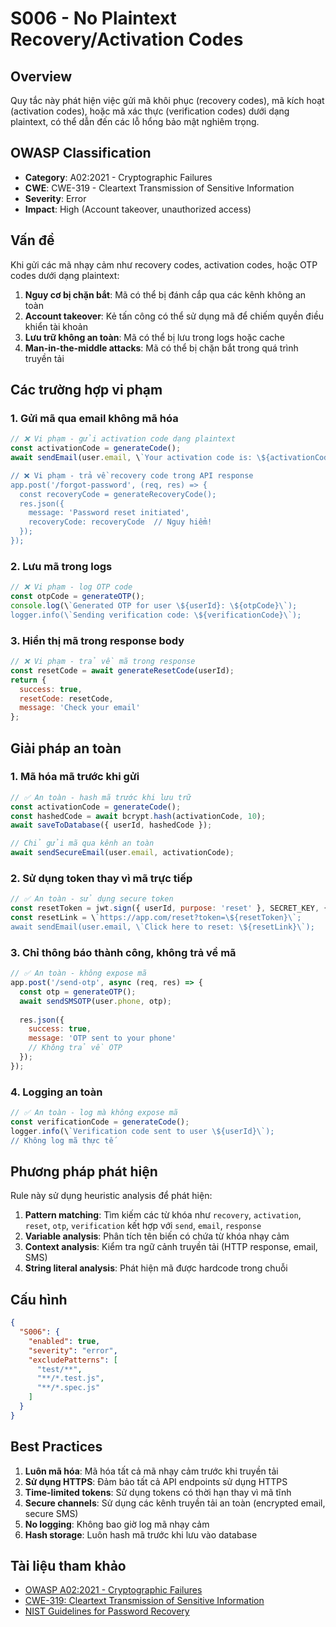 # S006 - No Plaintext Recovery/Activation Codes

## Overview
Quy tắc này phát hiện việc gửi mã khôi phục (recovery codes), mã kích hoạt (activation codes), hoặc mã xác thực (verification codes) dưới dạng plaintext, có thể dẫn đến các lỗ hổng bảo mật nghiêm trọng.

## OWASP Classification
- **Category**: A02:2021 - Cryptographic Failures
- **CWE**: CWE-319 - Cleartext Transmission of Sensitive Information
- **Severity**: Error
- **Impact**: High (Account takeover, unauthorized access)

## Vấn đề
Khi gửi các mã nhạy cảm như recovery codes, activation codes, hoặc OTP codes dưới dạng plaintext:

1. **Nguy cơ bị chặn bắt**: Mã có thể bị đánh cắp qua các kênh không an toàn
2. **Account takeover**: Kẻ tấn công có thể sử dụng mã để chiếm quyền điều khiển tài khoản
3. **Lưu trữ không an toàn**: Mã có thể bị lưu trong logs hoặc cache
4. **Man-in-the-middle attacks**: Mã có thể bị chặn bắt trong quá trình truyền tải

## Các trường hợp vi phạm

### 1. Gửi mã qua email không mã hóa
```javascript
// ❌ Vi phạm - gửi activation code dạng plaintext
const activationCode = generateCode();
await sendEmail(user.email, \`Your activation code is: \${activationCode}\`);

// ❌ Vi phạm - trả về recovery code trong API response
app.post('/forgot-password', (req, res) => {
  const recoveryCode = generateRecoveryCode();
  res.json({ 
    message: 'Password reset initiated',
    recoveryCode: recoveryCode  // Nguy hiểm!
  });
});
```

### 2. Lưu mã trong logs
```javascript
// ❌ Vi phạm - log OTP code
const otpCode = generateOTP();
console.log(\`Generated OTP for user \${userId}: \${otpCode}\`);
logger.info(\`Sending verification code: \${verificationCode}\`);
```

### 3. Hiển thị mã trong response body
```javascript
// ❌ Vi phạm - trả về mã trong response
const resetCode = await generateResetCode(userId);
return {
  success: true,
  resetCode: resetCode,
  message: 'Check your email'
};
```

## Giải pháp an toàn

### 1. Mã hóa mã trước khi gửi
```javascript
// ✅ An toàn - hash mã trước khi lưu trữ
const activationCode = generateCode();
const hashedCode = await bcrypt.hash(activationCode, 10);
await saveToDatabase({ userId, hashedCode });

// Chỉ gửi mã qua kênh an toàn
await sendSecureEmail(user.email, activationCode);
```

### 2. Sử dụng token thay vì mã trực tiếp
```javascript
// ✅ An toàn - sử dụng secure token
const resetToken = jwt.sign({ userId, purpose: 'reset' }, SECRET_KEY, { expiresIn: '15m' });
const resetLink = \`https://app.com/reset?token=\${resetToken}\`;
await sendEmail(user.email, \`Click here to reset: \${resetLink}\`);
```

### 3. Chỉ thông báo thành công, không trả về mã
```javascript
// ✅ An toàn - không expose mã
app.post('/send-otp', async (req, res) => {
  const otp = generateOTP();
  await sendSMSOTP(user.phone, otp);
  
  res.json({ 
    success: true,
    message: 'OTP sent to your phone'
    // Không trả về OTP
  });
});
```

### 4. Logging an toàn
```javascript
// ✅ An toàn - log mà không expose mã
const verificationCode = generateCode();
logger.info(\`Verification code sent to user \${userId}\`);
// Không log mã thực tế
```

## Phương pháp phát hiện

Rule này sử dụng heuristic analysis để phát hiện:

1. **Pattern matching**: Tìm kiếm các từ khóa như `recovery`, `activation`, `reset`, `otp`, `verification` kết hợp với `send`, `email`, `response`
2. **Variable analysis**: Phân tích tên biến có chứa từ khóa nhạy cảm
3. **Context analysis**: Kiểm tra ngữ cảnh truyền tải (HTTP response, email, SMS)
4. **String literal analysis**: Phát hiện mã được hardcode trong chuỗi

## Cấu hình

```json
{
  "S006": {
    "enabled": true,
    "severity": "error",
    "excludePatterns": [
      "test/**",
      "**/*.test.js",
      "**/*.spec.js"
    ]
  }
}
```

## Best Practices

1. **Luôn mã hóa**: Mã hóa tất cả mã nhạy cảm trước khi truyền tải
2. **Sử dụng HTTPS**: Đảm bảo tất cả API endpoints sử dụng HTTPS
3. **Time-limited tokens**: Sử dụng tokens có thời hạn thay vì mã tĩnh
4. **Secure channels**: Sử dụng các kênh truyền tải an toàn (encrypted email, secure SMS)
5. **No logging**: Không bao giờ log mã nhạy cảm
6. **Hash storage**: Luôn hash mã trước khi lưu vào database

## Tài liệu tham khảo

- [OWASP A02:2021 - Cryptographic Failures](https://owasp.org/Top10/A02_2021-Cryptographic_Failures/)
- [CWE-319: Cleartext Transmission of Sensitive Information](https://cwe.mitre.org/data/definitions/319.html)
- [NIST Guidelines for Password Recovery](https://pages.nist.gov/800-63-3/sp800-63b.html)
